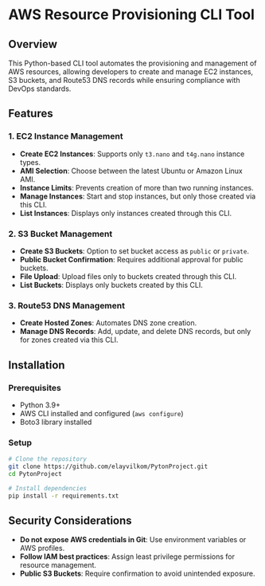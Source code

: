 # AWS Resource Provisioning CLI Tool

## Overview
This Python-based CLI tool automates the provisioning and management of AWS resources, allowing developers to create and manage EC2 instances, S3 buckets, and Route53 DNS records while ensuring compliance with DevOps standards.

## Features
### 1. EC2 Instance Management
- **Create EC2 Instances**: Supports only `t3.nano` and `t4g.nano` instance types.
- **AMI Selection**: Choose between the latest Ubuntu or Amazon Linux AMI.
- **Instance Limits**: Prevents creation of more than two running instances.
- **Manage Instances**: Start and stop instances, but only those created via this CLI.
- **List Instances**: Displays only instances created through this CLI.

### 2. S3 Bucket Management
- **Create S3 Buckets**: Option to set bucket access as `public` or `private`.
- **Public Bucket Confirmation**: Requires additional approval for public buckets.
- **File Upload**: Upload files only to buckets created through this CLI.
- **List Buckets**: Displays only buckets created by this CLI.

### 3. Route53 DNS Management
- **Create Hosted Zones**: Automates DNS zone creation.
- **Manage DNS Records**: Add, update, and delete DNS records, but only for zones created via this CLI.

## Installation
### Prerequisites
- Python 3.9+
- AWS CLI installed and configured (`aws configure`)
- Boto3 library installed

### Setup
```sh
# Clone the repository
git clone https://github.com/elayvilkom/PytonProject.git
cd PytonProject

# Install dependencies
pip install -r requirements.txt
```

## Security Considerations
- **Do not expose AWS credentials in Git**: Use environment variables or AWS profiles.
- **Follow IAM best practices**: Assign least privilege permissions for resource management.
- **Public S3 Buckets**: Require confirmation to avoid unintended exposure.


